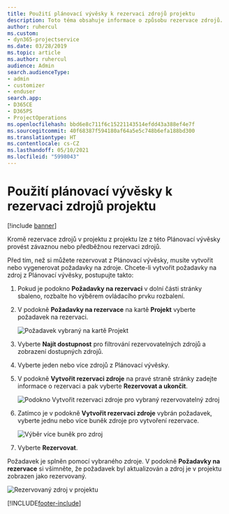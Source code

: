 ```yaml
---
title: Použití plánovací vývěsky k rezervaci zdrojů projektu
description: Toto téma obsahuje informace o způsobu rezervace zdrojů.
author: ruhercul
ms.custom:
- dyn365-projectservice
ms.date: 03/28/2019
ms.topic: article
ms.author: ruhercul
audience: Admin
search.audienceType:
- admin
- customizer
- enduser
search.app:
- D365CE
- D365PS
- ProjectOperations
ms.openlocfilehash: bbd6e8c711f6c15221143514efdd43a388ef4e7f
ms.sourcegitcommit: 40f68387f594180af64a5e5c748b6efa188bd300
ms.translationtype: HT
ms.contentlocale: cs-CZ
ms.lasthandoff: 05/10/2021
ms.locfileid: "5998043"
---
```

# <a name="use-the-schedule-board-to-book-project-resources"></a>Použití plánovací vývěsky k rezervaci zdrojů projektu

[!include [banner](../includes/psa-now-project-operations.md)]

Kromě rezervace zdrojů v projektu z projektu lze z této Plánovací vývěsky provést závaznou nebo předběžnou rezervaci zdrojů.

Před tím, než si můžete rezervovat z Plánovací vývěsky, musíte vytvořit nebo vygenerovat požadavky na zdroje. Chcete-li vytvořit požadavky na zdroj z Plánovací vývěsky, postupujte takto:

1. Pokud je podokno **Požadavky na rezervaci** v dolní části stránky sbaleno, rozbalte ho výběrem ovládacího prvku rozbalení.
2. V podokně **Požadavky na rezervace** na kartě **Projekt** vyberte požadavek na rezervaci.

    ![Požadavek vybraný na kartě Projekt](media/Resource-Management-image73.png)

3. Vyberte **Najít dostupnost** pro filtrování rezervovatelných zdrojů a zobrazení dostupných zdrojů. 
4. Vyberte jeden nebo více zdrojů z Plánovací vývěsky. 
5. V podokně **Vytvořit rezervaci zdroje** na pravé straně stránky zadejte informace o rezervaci a pak vyberte **Rezervovat a ukončit**.

    ![Podokno Vytvořit rezervaci zdroje pro vybraný rezervovatelný zdroj](media/Resource-Management-image74.png)

6. Zatímco je v podokně **Vytvořit rezervaci zdroje** vybrán požadavek, vyberte jednu nebo více buněk zdroje pro vytvoření rezervace.

    ![Výběr více buněk pro zdroj](media/Resource-Management-image75.png)

7. Vyberte **Rezervovat**.

Požadavek je splněn pomocí vybraného zdroje. V podokně **Požadavky na rezervace** si všimněte, že požadavek byl aktualizován a zdroj je v projektu zobrazen jako rezervovaný.

![Rezervovaný zdroj v projektu](media/Resource-Management-image76.png)


[!INCLUDE[footer-include](../includes/footer-banner.md)]